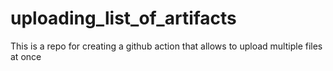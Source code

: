 # uploading_list_of_artifacts
This is a repo for creating a github action that allows to upload multiple files at once
